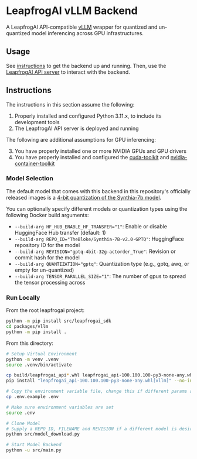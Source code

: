 # LeapfrogAI vLLM Backend

A LeapfrogAI API-compatible [vLLM](https://github.com/vllm-project/vllm) wrapper for quantized and un-quantized model inferencing across GPU infrastructures.


## Usage

See [instructions](#instructions) to get the backend up and running. Then, use the [LeapfrogAI API server](https://github.com/defenseunicorns/leapfrogai-api) to interact with the backend.

## Instructions

The instructions in this section assume the following:

1. Properly installed and configured Python 3.11.x, to include its development tools
2. The LeapfrogAI API server is deployed and running

The following are additional assumptions for GPU inferencing:

3. You have properly installed one or more NVIDIA GPUs and GPU drivers
4. You have properly installed and configured the [cuda-toolkit](https://developer.nvidia.com/cuda-toolkit) and [nvidia-container-toolkit](https://docs.nvidia.com/datacenter/cloud-native/container-toolkit/latest/index.html)

### Model Selection

The default model that comes with this backend in this repository's officially released images is a [4-bit quantization of the Synthia-7b model](https://huggingface.co/TheBloke/SynthIA-7B-v2.0-GPTQ).

You can optionally specify different models or quantization types using the following Docker build arguments:

- `--build-arg HF_HUB_ENABLE_HF_TRANSFER="1"`: Enable or disable HuggingFace Hub transfer (default: 1)
- `--build-arg REPO_ID="TheBloke/Synthia-7B-v2.0-GPTQ"`: HuggingFace repository ID for the model
- `--build-arg REVISION="gptq-4bit-32g-actorder_True"`: Revision or commit hash for the model
- `--build-arg QUANTIZATION="gptq"`: Quantization type (e.g., gptq, awq, or empty for un-quantized)
- `--build-arg TENSOR_PARALLEL_SIZE="1"`: The number of gpus to spread the tensor processing across

### Run Locally

From the root leapfrogai project:
```bash
python -m pip install src/leapfrogai_sdk
cd packages/vllm
python -m pip install .
```

From this directory:
```bash
# Setup Virtual Environment
python -m venv .venv
source .venv/bin/activate

cp build/leapfrogai_api*.whl leapfrogai_api-100.100.100-py3-none-any.whl
pip install "leapfrogai_api-100.100.100-py3-none-any.whl[vllm]" --no-index --find-links=build/
```

```bash
# Copy the environment variable file, change this if different params are needed
cp .env.example .env

# Make sure environment variables are set
source .env

# Clone Model
# Supply a REPO_ID, FILENAME and REVISION if a different model is desired
python src/model_download.py

# Start Model Backend
python -u src/main.py
```
